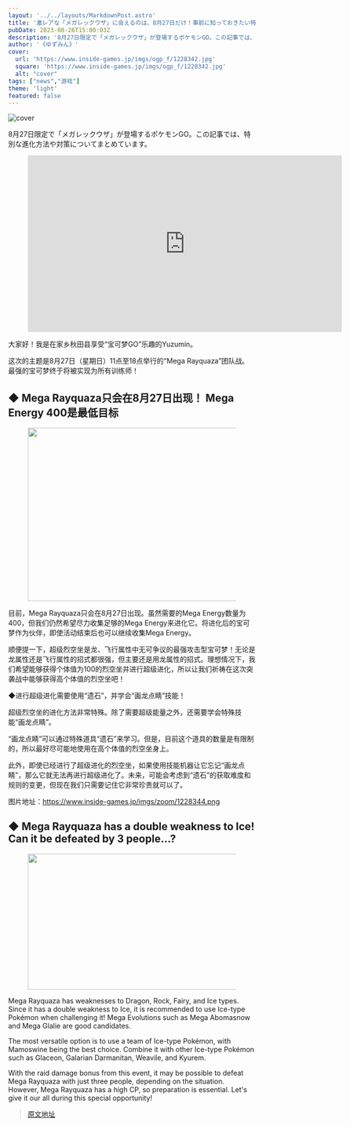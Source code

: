 ```yaml
---
layout: '../../layouts/MarkdownPost.astro'
title: '激レアな「メガレックウザ」に会えるのは、8月27日だけ！事前に知っておきたい特別な進化方法と対策まとめ【ポケモンGO 秋田局】'
pubDate: 2023-08-26T15:00:03Z
description: '8月27日限定で「メガレックウザ」が登場するポケモンGO。この記事では、特別な進化方法や対策についてまとめています。'
author: '《ゆずみん》'
cover:
  url: 'https://www.inside-games.jp/imgs/ogp_f/1228342.jpg'
  square: 'https://www.inside-games.jp/imgs/ogp_f/1228342.jpg'
  alt: "cover"
tags: ["news","游戏"]
theme: 'light'
featured: false
---
```


![cover](https://www.inside-games.jp/imgs/ogp_f/1228342.jpg) 

8月27日限定で「メガレックウザ」が登場するポケモンGO。この記事では、特別な進化方法や対策についてまとめています。

<figure class="ctms-editor-youtube"><iframe src="https://www.youtube.com/embed/ENuLN64yk5Q?rel=0" width="640" height="360" max-width="100%" frameborder="0" allow="accelerometer; autoplay; encrypted-media; gyroscope; picture-in-picture" allowfullscreen=""></iframe></figure>
<p>大家好！我是在家乡秋田县享受“宝可梦GO”乐趣的Yuzumin。</p>
<p>这次的主题是8月27日（星期日）11点至18点举行的“Mega Rayquaza”团队战。最强的宝可梦终于将被实现为所有训练师！</p>
<h2>◆ Mega Rayquaza只会在8月27日出现！ Mega Energy 400是最低目标</h2>
<figure class="ctms-editor-image"><img src="https://www.inside-games.jp/imgs/zoom/1228343.png" class="inline-article-image" width="640" height="353"></figure>
<p>目前，Mega Rayquaza只会在8月27日出现。虽然需要的Mega Energy数量为400，但我们仍然希望尽力收集足够的Mega Energy来进化它。将进化后的宝可梦作为伙伴，即使活动结束后也可以继续收集Mega Energy。</p>
顺便提一下，超级烈空坐是龙、飞行属性中无可争议的最强攻击型宝可梦！无论是龙属性还是飞行属性的招式都很强，但主要还是用龙属性的招式。理想情况下，我们希望能够获得个体值为100的烈空坐并进行超级进化，所以让我们祈祷在这次突袭战中能够获得高个体值的烈空坐吧！

◆进行超级进化需要使用“遗石”，并学会“画龙点睛”技能！

超级烈空坐的进化方法非常特殊。除了需要超级能量之外，还需要学会特殊技能“画龙点睛”。

“画龙点睛”可以通过特殊道具“遗石”来学习。但是，目前这个道具的数量是有限制的，所以最好尽可能地使用在高个体值的烈空坐身上。

此外，即使已经进行了超级进化的烈空坐，如果使用技能机器让它忘记“画龙点睛”，那么它就无法再进行超级进化了。未来，可能会考虑到“遗石”的获取难度和规则的变更，但现在我们只需要记住它非常珍贵就可以了。

图片地址：https://www.inside-games.jp/imgs/zoom/1228344.png
</p><h2>◆ Mega Rayquaza has a double weakness to Ice! Can it be defeated by 3 people...?</h2><figure class="ctms-editor-image"><img src="https://www.inside-games.jp/imgs/zoom/1228345.png" class="inline-article-image" width="549" height="277"></figure><p>Mega Rayquaza has weaknesses to Dragon, Rock, Fairy, and Ice types. Since it has a double weakness to Ice, it is recommended to use Ice-type Pokémon when challenging it! Mega Evolutions such as Mega Abomasnow and Mega Glalie are good candidates.</p><p>The most versatile option is to use a team of Ice-type Pokémon, with Mamoswine being the best choice. Combine it with other Ice-type Pokémon such as Glaceon, Galarian Darmanitan, Weavile, and Kyurem.</p><p>With the raid damage bonus from this event, it may be possible to defeat Mega Rayquaza with just three people, depending on the situation. However, Mega Rayquaza has a high CP, so preparation is essential. Let's give it our all during this special opportunity!</p>

>[原文地址](https://www.inside-games.jp/article/2023/08/27/148112.html)  